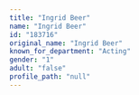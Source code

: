 ```yaml
---
title: "Ingrid Beer"
name: "Ingrid Beer"
id: "183716"
original_name: "Ingrid Beer"
known_for_department: "Acting"
gender: "1"
adult: "false"
profile_path: "null"
---
```

